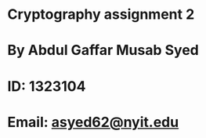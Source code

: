 # **Cryptography assignment 2**
# By Abdul Gaffar Musab Syed 
# **ID**: 1323104
# **Email**: asyed62@nyit.edu
